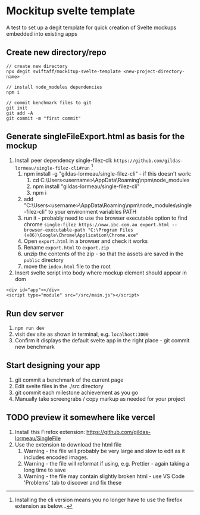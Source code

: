 # Mockitup svelte template

A test to set up a degit template for quick creation of Svelte mockups embedded into existing apps

## Create new directory/repo

```
// create new directory
npx degit swiftaff/mockitup-svelte-template <new-project-directory-name>

// install node_modules dependencies
npm i

// commit benchmark files to git
git init
git add -A
git commit -m "first commit"
```

## Generate singleFileExport.html as basis for the mockup

1. Install peer dependency single-filez-cli: `https://github.com/gildas-lormeau/single-filez-cli#run` [^bignote]
    1. npm install -g "gildas-lormeau/single-filez-cli" - if this doesn't work:
        1. cd C:\Users\<username>\AppData\Roaming\npm\node_modules
        1. npm install "gildas-lormeau/single-filez-cli"
        1. npm i
    1. add "C:\Users\<username>\AppData\Roaming\npm\node_modules\single-filez-cli" to your environment variables PATH
    1. run it - probably need to use the browser executable option to find chrome `single-filez https://www.ibc.com.au export.html --browser-executable-path "C:\Program Files (x86)\Google\Chrome\Application\Chrome.exe"`
    1. Open `export.html` in a browser and check it works
    1. Rename `export.html` to `export.zip`
    1. unzip the contents of the zip - so that the assets are saved in the `public` directory
    1. move the `index.html` file to the root
1. Insert svelte script into body where mockup element should appear in dom

```
<div id="app"></div>
<script type="module" src="/src/main.js"></script>
```

## Run dev server

1. `npm run dev`
2. visit dev site as shown in terminal, e.g. `localhost:3000`
3. Confirm it displays the default svelte app in the right place - git commit new benchmark

## Start designing your app

1. git commit a benchmark of the current page
1. Edit svelte files in the ./src directory
1. git commit each milestone achievement as you go
1. Manually take screengrabs / copy markup as needed for your project

## TODO preview it somewhere like vercel

[^bignote]: Installing the cli version means you no longer have to use the firefox extension as below...

1. Install this Firefox extension: https://github.com/gildas-lormeau/SingleFile
1. Use the extension to download the html file
    1. Warning - the file will probably be very large and slow to edit as it includes encoded images.
    1. Warning - the file will reformat if using, e.g. Prettier - again taking a long time to save
    1. Warning - the file may contain slightly broken html - use VS Code 'Problems' tab to discover and fix these
